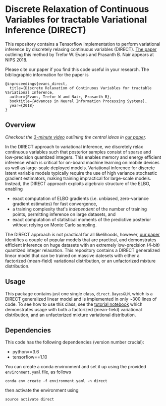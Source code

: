 # Discrete Relaxation of Continuous Variables for tractable Variational Inference (DIRECT)
This repository contains a Tensorflow implementation to perform variational inference by discretely relaxing continuous variables (DIRECT).
[The paper](https://arxiv.org/abs/1809.04279) outlining this method by Trefor W. Evans and Prasanth B. Nair appears at NIPS 2018.

Please cite our paper if you find this code useful in your research. The bibliographic information for the paper is
```
@inproceedings{evans_direct,
  title={Discrete Relaxation of Continuous Variables for tractable Variational Inference,
  author={Evans, Trefor W and Nair, Prasanth B},
  booktitle={Advances in Neural Information Processing Systems},
  year={2018}
}
```

## Overview
*Checkout the [3-minute video](https://youtu.be/x0XzyEJY0ds) outlining the central ideas in [our paper](https://arxiv.org/abs/1809.04279).*

In the DIRECT approach to variational inference, we discretely relax continuous variables such that posterior samples consist of sparse and low-precision quantized integers.
This enables memory and energy efficient inference which is critical for on-board machine learning on mobile devices as well as large-scale deployed models.
Variational inference for discrete latent variable models typically require the use of high variance stochastic gradient estimators, making training impractical for large-scale models.
Instead, the DIRECT approach exploits algebraic structure of the ELBO, enabling
* exact computation of ELBO gradients (i.e. unbiased, zero-variance gradient estimates) for fast convergence,
* a training complexity that's *independent* of the number of training points, permitting inference on large datasets, and
* exact computation of statistical moments of the predictive posterior without relying on Monte Carlo sampling.

The DIRECT approach is not practical for all likelihoods, however, [our paper](https://arxiv.org/abs/1809.04279) identifies a couple of popular models that are practical,
and demonstrates efficient inference on huge datasets with an extremely low-precision (4-bit) quantized integer relaxation.
This repository contains a DIRECT generalized linear model that can be trained on massive datesets with either a factorized (mean-field) variational distribution, or an unfactorized mixture distribution.

## Usage
This package contains just one single class, `direct.BayesGLM`, which is a DIRECT generalized linear model and is implemented in only ~300 lines of code.
To see how to use this class, see the [tutorial notebook](/tutorial.ipynb) which demonstrates usage with both a factorized (mean-field) variational distribution, and an unfactorized mixture variational distribution.

## Dependencies
This code has the following dependencies (version number crucial):
* python==3.6
* tensorflow==1.10

You can create a conda environment and set it up using the provided `environment.yaml` file, as follows
```
conda env create -f environment.yaml -n direct
```
then activate the environment using
```
source activate direct
```
